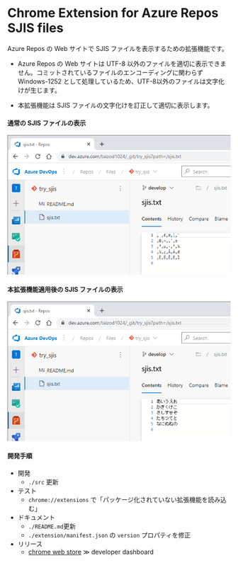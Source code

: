 # Chrome Extension for Azure Repos SJIS files

Azure Repos の Web サイトで SJIS ファイルを表示するための拡張機能です。

- Azure Repos の Web サイトは UTF-8 以外のファイルを適切に表示できません。コミットされているファイルのエンコーディングに関わらず Windows-1252 として処理しているため、UTF-8以外のファイルは文字化けが生じます。

- 本拡張機能は SJIS ファイルの文字化けを訂正して適切に表示します。

#### 通常の SJIS ファイルの表示

![before](./images/before.png)

#### 本拡張機能適用後の SJIS ファイルの表示

![after](./images/after.png)

#### 開発手順

- 開発
  - `./src` 更新
- テスト
  - `chrome://extensions` で「パッケージ化されていない拡張機能を読み込む」
- ドキュメント
  - `./README.md`更新
  - `./extension/manifest.json` の `version` プロパティを修正
- リリース
  - [chrome web store](https://chrome.google.com/webstore/category/extensionschrome) ≫ developer dashboard
